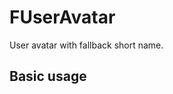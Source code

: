 # FUserAvatar

User avatar with fallback short name.

## Basic usage

<example file="f-user-avatar/basic" />
